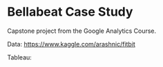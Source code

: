 # Bellabeat Case Study

Capstone project from the Google Analytics Course. 

Data: https://www.kaggle.com/arashnic/fitbit

Tableau: 


